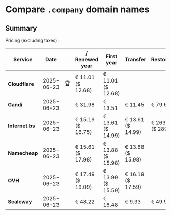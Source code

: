 # Compare `.company` domain names

## Summary

Pricing (excluding taxes):

| Service | Date |  | / Renewed year | First year | Transfer | Restoration |
|--|--|--|--|--|--|--|
| **Cloudflare** | 2025-06-23 | 🏆 | € 11.01<br>($ 12.68) | € 11.01<br>($ 12.68) |  |  |
| **Gandi** | 2025-06-23 |  | € 31.98 | € 13.51 | € 11.45 | € 79.64 |
| **Internet.bs** | 2025-06-23 |  | € 15.19<br>($ 16.75) | € 13.61<br>($ 14.99) | € 13.61<br>($ 14.99) | € 263.19<br>($ 289.95) |
| **Namecheap** | 2025-06-23 |  | € 15.61<br>($ 17.98) | € 13.88<br>($ 15.98) | € 13.88<br>($ 15.98) |  |
| **OVH** | 2025-06-23 |  | € 17.49<br>($ 19.09) | € 13.99<br>($ 15.59) | € 16.19<br>($ 17.59) |  |
| **Scaleway** | 2025-06-23 |  | € 48.22 | € 16.48 | € 9.33 | € 49.99 |
